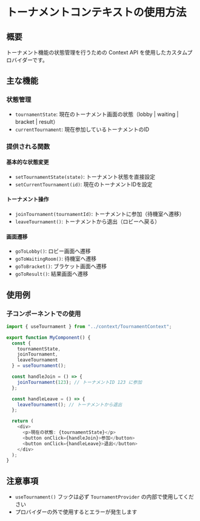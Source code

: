 # トーナメントコンテキストの使用方法

## 概要
トーナメント機能の状態管理を行うための Context API を使用したカスタムプロバイダーです。

## 主な機能

### 状態管理
- `tournamentState`: 現在のトーナメント画面の状態（lobby | waiting | bracket | result）
- `currentTournament`: 現在参加しているトーナメントのID

### 提供される関数

#### 基本的な状態変更
- `setTournamentState(state)`: トーナメント状態を直接設定
- `setCurrentTournament(id)`: 現在のトーナメントIDを設定

#### トーナメント操作
- `joinTournament(tournamentId)`: トーナメントに参加（待機室へ遷移）
- `leaveTournament()`: トーナメントから退出（ロビーへ戻る）

#### 画面遷移
- `goToLobby()`: ロビー画面へ遷移
- `goToWaitingRoom()`: 待機室へ遷移
- `goToBracket()`: ブラケット画面へ遷移
- `goToResult()`: 結果画面へ遷移

## 使用例

### 子コンポーネントでの使用

```typescript
import { useTournament } from "../context/TournamentContext";

export function MyComponent() {
  const { 
    tournamentState, 
    joinTournament, 
    leaveTournament 
  } = useTournament();

  const handleJoin = () => {
    joinTournament(123); // トーナメントID 123 に参加
  };

  const handleLeave = () => {
    leaveTournament(); // トーナメントから退出
  };

  return (
    <div>
      <p>現在の状態: {tournamentState}</p>
      <button onClick={handleJoin}>参加</button>
      <button onClick={handleLeave}>退出</button>
    </div>
  );
}
```

## 注意事項
- `useTournament()` フックは必ず `TournamentProvider` の内部で使用してください
- プロバイダーの外で使用するとエラーが発生します
